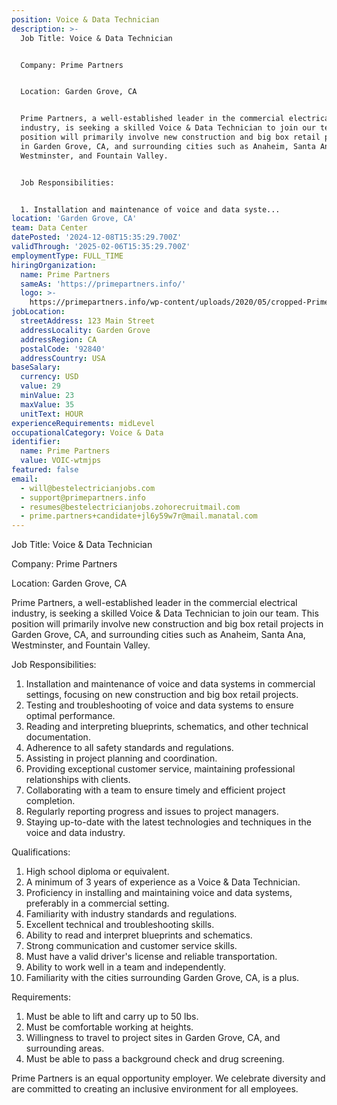 ```yaml
---
position: Voice & Data Technician
description: >-
  Job Title: Voice & Data Technician


  Company: Prime Partners


  Location: Garden Grove, CA


  Prime Partners, a well-established leader in the commercial electrical
  industry, is seeking a skilled Voice & Data Technician to join our team. This
  position will primarily involve new construction and big box retail projects
  in Garden Grove, CA, and surrounding cities such as Anaheim, Santa Ana,
  Westminster, and Fountain Valley.


  Job Responsibilities:


  1. Installation and maintenance of voice and data syste...
location: 'Garden Grove, CA'
team: Data Center
datePosted: '2024-12-08T15:35:29.700Z'
validThrough: '2025-02-06T15:35:29.700Z'
employmentType: FULL_TIME
hiringOrganization:
  name: Prime Partners
  sameAs: 'https://primepartners.info/'
  logo: >-
    https://primepartners.info/wp-content/uploads/2020/05/cropped-Prime-Partners-Logo-NO-BG-1-1.png
jobLocation:
  streetAddress: 123 Main Street
  addressLocality: Garden Grove
  addressRegion: CA
  postalCode: '92840'
  addressCountry: USA
baseSalary:
  currency: USD
  value: 29
  minValue: 23
  maxValue: 35
  unitText: HOUR
experienceRequirements: midLevel
occupationalCategory: Voice & Data
identifier:
  name: Prime Partners
  value: VOIC-wtmjps
featured: false
email:
  - will@bestelectricianjobs.com
  - support@primepartners.info
  - resumes@bestelectricianjobs.zohorecruitmail.com
  - prime.partners+candidate+jl6y59w7r@mail.manatal.com
---
```




Job Title: Voice & Data Technician

Company: Prime Partners

Location: Garden Grove, CA

Prime Partners, a well-established leader in the commercial electrical industry, is seeking a skilled Voice & Data Technician to join our team. This position will primarily involve new construction and big box retail projects in Garden Grove, CA, and surrounding cities such as Anaheim, Santa Ana, Westminster, and Fountain Valley.

Job Responsibilities:

1. Installation and maintenance of voice and data systems in commercial settings, focusing on new construction and big box retail projects.
2. Testing and troubleshooting of voice and data systems to ensure optimal performance.
3. Reading and interpreting blueprints, schematics, and other technical documentation.
4. Adherence to all safety standards and regulations.
5. Assisting in project planning and coordination.
6. Providing exceptional customer service, maintaining professional relationships with clients.
7. Collaborating with a team to ensure timely and efficient project completion.
8. Regularly reporting progress and issues to project managers.
9. Staying up-to-date with the latest technologies and techniques in the voice and data industry.

Qualifications:

1. High school diploma or equivalent.
2. A minimum of 3 years of experience as a Voice & Data Technician.
3. Proficiency in installing and maintaining voice and data systems, preferably in a commercial setting.
4. Familiarity with industry standards and regulations.
5. Excellent technical and troubleshooting skills.
6. Ability to read and interpret blueprints and schematics.
7. Strong communication and customer service skills.
8. Must have a valid driver's license and reliable transportation.
9. Ability to work well in a team and independently.
10. Familiarity with the cities surrounding Garden Grove, CA, is a plus.

Requirements:

1. Must be able to lift and carry up to 50 lbs.
2. Must be comfortable working at heights.
3. Willingness to travel to project sites in Garden Grove, CA, and surrounding areas.
4. Must be able to pass a background check and drug screening.

Prime Partners is an equal opportunity employer. We celebrate diversity and are committed to creating an inclusive environment for all employees.